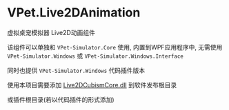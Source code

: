 # VPet.Live2DAnimation
虚拟桌宠模拟器 Live2D动画组件

该组件可以单独和 `VPet-Simulator.Core` 使用, 内置到WPF应用程序中, 无需使用 `VPet-Simulator.Windows` 或 `VPet-Simulator.Windows.Interface`

同时也提供 `VPet-Simulator.Windows` 代码插件版本

使用本项目需要添加 [Live2DCubismCore.dll](https://www.live2d.com/sdk/download/native/) 到软件发布根目录

或插件根目录(若以代码插件的形式添加)
